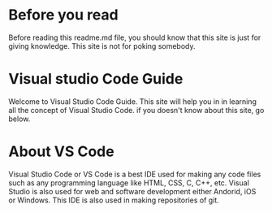 # Before you read
Before reading this readme.md file, you should know that this site is just for giving knowledge. This site is not for poking somebody.

# Visual studio Code Guide
Welcome to Visual Studio Code Guide. This site will help you in in learning all the concept of Visual Studio Code. if you doesn't know about this site, go below.

# About VS Code
Visual Studio Code or VS Code is a best IDE used for making any code files such as any programming language like HTML, CSS, C, C++, etc. Visual Studio is also used for web and software development either Andorid, iOS or Windows. This IDE is also used in making repositories of git.
